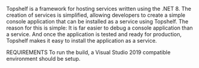 Topshelf is a framework for hosting services written using the .NET 8. The creation of services is simplified, allowing developers to create a simple console application that can be installed as a service using Topshelf. The reason for this is simple: It is far easier to debug a console application than a service. And once the application is tested and ready for production, Topshelf makes it easy to install the application as a service.

REQUIREMENTS
To run the build, a Visual Studio 2019 compatible environment should be setup.
